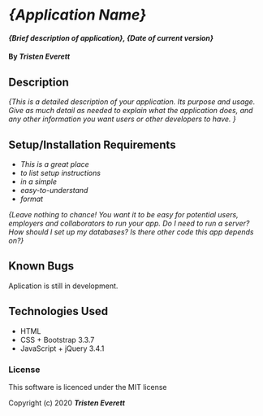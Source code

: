 # _{Application Name}_

#### _{Brief description of application}, {Date of current version}_

#### By _**Tristen Everett**_

## Description

_{This is a detailed description of your application. Its purpose and usage.  Give as much detail as needed to explain what the application does, and any other information you want users or other developers to have. }_

## Setup/Installation Requirements

* _This is a great place_
* _to list setup instructions_
* _in a simple_
* _easy-to-understand_
* _format_

_{Leave nothing to chance! You want it to be easy for potential users, employers and collaborators to run your app. Do I need to run a server? How should I set up my databases? Is there other code this app depends on?}_

## Known Bugs

Aplication is still in development.

## Technologies Used

* HTML
* CSS + Bootstrap 3.3.7
* JavaScript + jQuery 3.4.1

### License

This software is licenced under the MIT license

Copyright (c) 2020 **_Tristen Everett_**